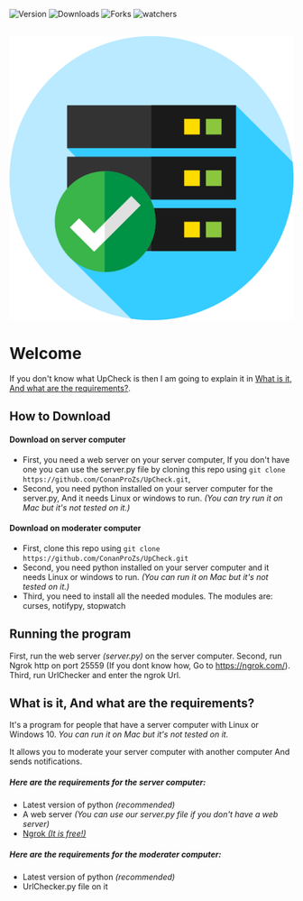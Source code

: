 ![Version](https://img.shields.io/badge/Version-0.1.0-blue) ![Downloads](https://shields.io/github/downloads/ConanProZs/UpCheck/total) ![Forks](https://img.shields.io/github/forks/ConanProZs/UpCheck?style=social) ![watchers](https://img.shields.io/github/watchers/ConanProZs/UpCheck?style=social)

&nbsp;
![The logo](https://raw.githubusercontent.com/ConanProZs/UpCheck/main/icon.png)

# Welcome
If you don't know what UpCheck is then I am going to explain it in [What is it, And what are the requirements?](#what-is-it-and-what-are-the-requirements).


## How to Download
#### Download on server computer
* First, you need a web server on your server computer, If you don't have one you can use the server.py file by
cloning this repo using `git clone https://github.com/ConanProZs/UpCheck.git`,
* Second, you need python installed on your server computer for the server.py, And it needs Linux or windows to run. 
*(You can try run it on Mac but it's not tested on it.)*

#### Download on moderater computer
* First, clone this repo using `git clone https://github.com/ConanProZs/UpCheck.git`
* Second, you need python installed on your server computer and it needs Linux or windows to run. *(You can run it on Mac but it's not tested on it.)*
* Third, you need to install all the needed modules. The modules are:
curses, notifypy, stopwatch


## Running the program
First, run the web server *(server.py)* on the server computer.
Second, run Ngrok http on port 25559 (If you dont know how, Go to https://ngrok.com/).
Third, run UrlChecker and enter the ngrok Url.


## What is it, And what are the requirements?
It's a program for people that have a server computer with Linux or Windows 10.
*You can run it on Mac but it's not tested on it.*

It allows you to moderate your server computer with another computer
And sends notifications.

##### Here are the requirements for the server computer:
- Latest version of python *(recommended)*
- A web server *(You can use our server.py file if you don't have a web server)*
- [Ngrok *(It is free!)*](https://ngrok.com/)

##### Here are the requirements for the moderater computer:
- Latest version of python *(recommended)*
- UrlChecker.py file on it
